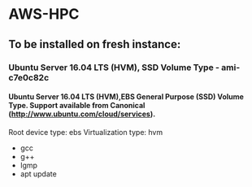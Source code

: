 # AWS-HPC

## To be installed on fresh instance:
### Ubuntu Server 16.04 LTS (HVM), SSD Volume Type - ami-c7e0c82c
#### Ubuntu Server 16.04 LTS (HVM),EBS General Purpose (SSD) Volume Type. Support available from Canonical (http://www.ubuntu.com/cloud/services).
Root device type: ebs Virtualization type: hvm

- gcc
- g++
- lgmp
- apt update


